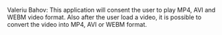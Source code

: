 Valeriu Bahov:
    This application will consent the user to play MP4, AVI and WEBM video format.
    Also after the user load a video, it is possible to convert the video into MP4, AVI or WEBM format.
